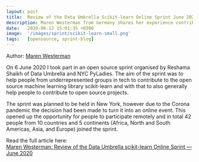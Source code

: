 ```yaml
---
layout: post
title:  Review of the Data Umbrella Scikit-learn Online Sprint June 2020
description: Maren Westerman from Germany shares her experience contributing to open source. 
date:   2020-06-12 15:01:35 +0300
image:  '/images/sprint/scikit-learn-small.png'
tags:   [opensource, sprint-blog]
---
```


Author:  [Maren Westerman](https://www.linkedin.com/in/dr-maren-westermann-0b8575144/)

On 6 June 2020 I took part in an open source sprint organised by Reshama Shaikh of Data Umbrella and NYC PyLadies. The aim of the sprint was to help people from underrepresented groups in tech to contribute to the open source machine learning library scikit-learn and with that to also generally help people to contribute to open source projects.

The sprint was planned to be held in New York, however due to the Corona pandemic the decision had been made to turn it into an online event. This opened up the opportunity for people to participate remotely and in total 42 people from 10 countries and 5 continents (Africa, North and South Americas, Asia, and Europe) joined the sprint.

Read the  full article here:  
[Maren Westerman: Review of the Data Umbrella scikit-learn Online Sprint — June 2020](https://marenwestermann.github.io/blogpost/2020/06/12/sklearn-sprint.html)